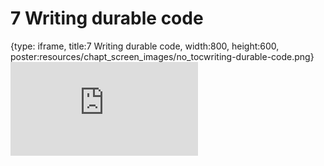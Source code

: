 # 7 Writing durable code
 
{type: iframe, title:7 Writing durable code, width:800, height:600, poster:resources/chapt_screen_images/no_tocwriting-durable-code.png}
![](https://jhudatascience.org/Reproducibility_in_Cancer_Informatics//no_tocwriting-durable-code.html)
 

 
